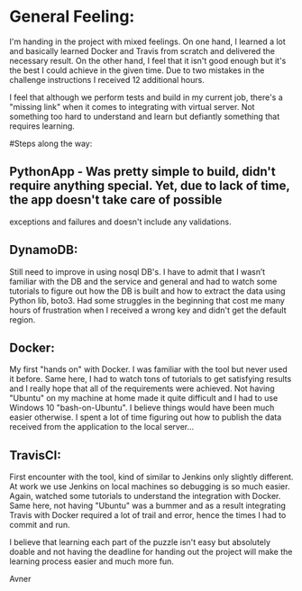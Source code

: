 # General Feeling:
I'm handing in the project with mixed feelings. On one hand, I learned a lot and basically learned Docker and Travis from scratch and 
delivered the necessary result. On the other hand, I feel that it isn't good enough but it's the best I could achieve in the given time.
Due to two mistakes in the challenge instructions I received 12 additional hours. 

I feel that although we perform tests and build in my current job, there's a "missing link" when it comes to integrating with virtual 
server. Not something too hard to understand and learn but defiantly something that requires learning.

#Steps along the way:
## PythonApp - Was pretty simple to build, didn't require anything special. Yet, due to lack of time, the app doesn't take care of possible 
exceptions and failures and doesn't include any validations.
## DynamoDB:
Still need to improve in using nosql DB's. I have to admit that I wasn’t familiar with the DB and the service and general and had to watch some 
tutorials to figure out how the DB is built and how to extract the data using Python lib, boto3. Had some struggles in the beginning that cost me 
many hours of frustration when I received a wrong key and didn't get the default region. 
## Docker:
My first "hands on" with Docker. I was familiar with the tool but never used it before. Same here, I had to watch tons of tutorials to get satisfying results
and I really hope that all of the requirements were achieved. Not having "Ubuntu" on my machine at home made it quite difficult and I had to
use Windows 10 "bash-on-Ubuntu". I believe things would have been much easier otherwise. I spent a lot of time figuring out how to publish the 
data received from the application to the local server...
## TravisCI:
First encounter with the tool, kind of similar to Jenkins only slightly different. At work we use Jenkins on local machines so debugging is so 
much easier. Again, watched some tutorials to understand the integration with Docker. Same here, not having "Ubuntu" was a bummer and as a result
integrating Travis with Docker required a lot of trail and error, hence the times I had to commit and run.

I believe that learning each part of the puzzle isn't easy but absolutely doable and not having the deadline for handing out the project 
will make the learning process easier and much more fun.

Avner
